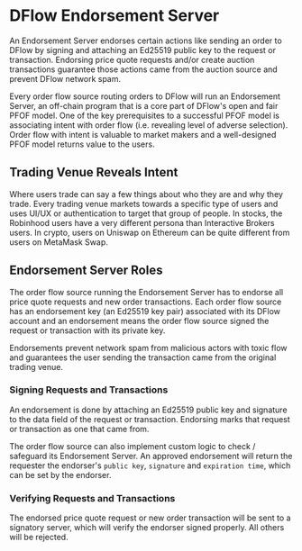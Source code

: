 # DFlow Endorsement Server

An Endorsement Server endorses certain actions like sending an order to DFlow by signing and attaching an Ed25519 public key to the request or transaction. Endorsing price quote requests and/or create auction transactions guarantee those actions came from the auction source and prevent DFlow network spam.

Every order flow source routing orders to DFlow will run an Endorsement Server, an off-chain program that is a core part of DFlow's open and fair PFOF model. One of the key prerequisites to a successful PFOF model is associating intent with order flow (i.e. revealing level of adverse selection). Order flow with intent is valuable to market makers and a well-designed PFOF model returns value to the users.

## Trading Venue Reveals Intent

Where users trade can say a few things about who they are and why they trade. Every trading venue markets towards a specific type of users and uses UI/UX or authentication to target that group of people. In stocks, the Robinhood users have a very different persona than Interactive Brokers users. In crypto, users on Uniswap on Ethereum can be quite different from users on MetaMask Swap.

## Endorsement Server Roles

The order flow source running the Endorsement Server has to endorse all price quote requests and new order transactions. Each order flow source has an endorsement key (an Ed25519 key pair) associated with its DFlow account and an endorsement means the order flow source signed the request or transaction with its private key.

Endorsements prevent network spam from malicious actors with toxic flow and guarantees the user sending the transaction came from the original trading venue.

### Signing Requests and Transactions

An endorsement is done by attaching an Ed25519 public key and signature to the data field of the request or transaction. Endorsing marks that request or transaction as one that came from.

The order flow source can also implement custom logic to check / safeguard its Endorsement Server. An approved endorsement will return the requester the endorser's `public key`, `signature` and `expiration time`, which can be set by the endorser.

### Verifying Requests and Transactions

The endorsed price quote request or new order transaction will be sent to a signatory server, which will verify the endorser signed properly. All others will be rejected.
